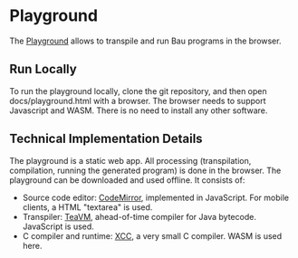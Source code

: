 # Playground

The <a href="https://thomasmueller.github.io/bau-lang/">Playground</a> allows to transpile and run Bau programs in the browser.

## Run Locally

To run the playground locally, clone the git repository,
and then open docs/playground.html with a browser.
The browser needs to support Javascript and WASM.
There is no need to install any other software.

## Technical Implementation Details

The playground is a static web app.
All processing (transpilation, compilation, running the generated program) is done in the browser.
The playground can be downloaded and used offline. It consists of:

* Source code editor: <a href="https://codemirror.net/">CodeMirror</a>, implemented in JavaScript. For mobile clients, a HTML "textarea" is used.
* Transpiler: <a href="https://teavm.org/">TeaVM</a>, ahead-of-time compiler for Java bytecode. JavaScript is used.
* C compiler and runtime: <a href="https://github.com/tyfkda/xcc">XCC</a>, a very small C compiler. WASM is used here.

